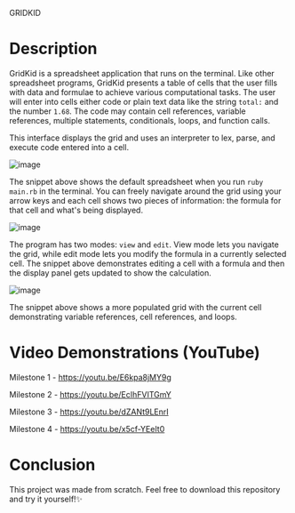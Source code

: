 GRIDKID

# Description
GridKid is a spreadsheet application that runs on the terminal. Like other spreadsheet programs, GridKid presents a table of cells that the user fills with data and formulae to achieve various computational tasks. The user will enter into cells either code or plain text data like the string `total:` and the number `1.68`. The code may contain cell references, variable references, multiple statements, conditionals, loops, and function calls.

This interface displays the grid and uses an interpreter to lex, parse, and execute code entered into a cell.

![image](https://github.com/user-attachments/assets/1a36ea73-99a5-4aba-8ed3-440fbba8c380)

The snippet above shows the default spreadsheet when you run `ruby main.rb` in the terminal. You can freely navigate around the grid using your arrow keys and each cell shows two pieces of information: the formula for that cell and what's being displayed.


![image](https://github.com/user-attachments/assets/87e070dd-671c-44ad-8825-1dbf5f339e6c)

The program has two modes: `view` and `edit`. View mode lets you navigate the grid, while edit mode lets you modify the formula in a currently selected cell. The snippet above demonstrates editing a cell with a formula and then the display panel gets updated to show the calculation.

![image](https://github.com/user-attachments/assets/ed36dea9-778c-41d6-968b-12732ccd2308)

The snippet above shows a more populated grid with the current cell demonstrating variable references, cell references, and loops.

# Video Demonstrations (YouTube)
Milestone 1 - https://youtu.be/E6kpa8jMY9g

Milestone 2 - https://youtu.be/EcIhFVITGmY

Milestone 3 - https://youtu.be/dZANt9LEnrI

Milestone 4 - https://youtu.be/x5cf-YEeIt0

# Conclusion
This project was made from scratch. Feel free to download this repository and try it yourself!✨
